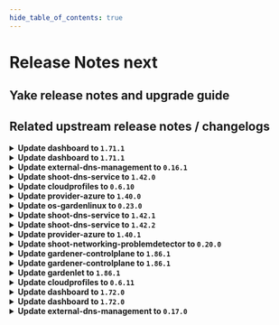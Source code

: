 ```yaml
---
hide_table_of_contents: true
---
```


# Release Notes next

## Yake release notes and upgrade guide

## Related upstream release notes / changelogs


<details>
<summary><b>Update dashboard to <code>1.71.1</code></b></summary>

# [gardener/dashboard]

## 🐛 Bug Fixes

- `[USER]` Fixed an issue where the error message `_all is not a function` was displayed on the `ALL PROJECTS` page. by @holgerkoser [#1663]

## Docker Images
- dashboard: `europe-docker.pkg.dev/gardener-project/releases/gardener/dashboard:1.71.1`


</details>

<details>
<summary><b>Update dashboard to <code>1.71.1</code></b></summary>

# [gardener/dashboard]

## 🐛 Bug Fixes

- `[USER]` Fixed an issue where the error message `_all is not a function` was displayed on the `ALL PROJECTS` page. by @holgerkoser [#1663]

## Docker Images
- dashboard: `europe-docker.pkg.dev/gardener-project/releases/gardener/dashboard:1.71.1`


</details>

<details>
<summary><b>Update external-dns-management to <code>0.16.1</code></b></summary>

# [gardener/external-dns-management]

## ⚠️ Breaking Changes

- `[OPERATOR]` Change OCI Image Registry from GCR (`eu.gcr.io/gardener-project`) to Artifact-Registry (`europe-docker.pkg.dev/gardener-project/releases`). Users should update their references.  
   by @ccwienk [#342]
- `[OPERATOR]` rfc2136 provider expects TSIGSecret in base64 encoded format (previously base64 decoded was expected) by @Avarei [#347]
## ✨ New Features

- `[USER]` [AWS Route53] Create an additional alias `AAAA` record for load balancers (NLBs) if load balancer target domain name has an IPv6 address. by @MartinWeindel [#341]
## 🏃 Others

- `[OPERATOR]` Bumps golang from 1.21.4 to 1.21.5. by @dependabot[bot] [#338]
- `[DEVELOPER]` Remove vendoring by @MartinWeindel [#345]

## Docker Images
- dns-controller-manager: `europe-docker.pkg.dev/gardener-project/releases/dns-controller-manager:v0.16.1`


</details>

<details>
<summary><b>Update shoot-dns-service to <code>1.42.0</code></b></summary>

# [gardener/external-dns-management]

## ⚠️ Breaking Changes

- `[OPERATOR]` rfc2136 provider expects TSIGSecret in base64 encoded format (previously base64 decoded was expected) by @Avarei [gardener/external-dns-management#347]
- `[OPERATOR]` Change OCI Image Registry from GCR (`eu.gcr.io/gardener-project`) to Artifact-Registry (`europe-docker.pkg.dev/gardener-project/releases`). Users should update their references.  
   by @ccwienk [gardener/external-dns-management#342]
## ✨ New Features

- `[USER]` [AWS Route53] Create an additional alias `AAAA` record for load balancers (NLBs) if load balancer target domain name has an IPv6 address. by @MartinWeindel [gardener/external-dns-management#341]
## 🏃 Others

- `[DEVELOPER]` Remove vendoring by @MartinWeindel [gardener/external-dns-management#345]
- `[OPERATOR]` Bumps golang from 1.21.4 to 1.21.5. by @dependabot[bot] [gardener/external-dns-management#338]
# [gardener/gardener-extension-shoot-dns-service]

## 🏃 Others

- `[OPERATOR]` Bump github.com/gardener/gardener from 1.85.0 to 1.86.0. by @MartinWeindel [#268]
- `[DEVELOPER]` Remove vendoring from project by @MartinWeindel [#268]

</details>

<details>
<summary><b>Update cloudprofiles to <code>0.6.10</code></b></summary>

**Full Changelog**: https://github.com/gardener-community/cloudprofiles/compare/0.6.9...0.6.10

</details>

<details>
<summary><b>Update provider-azure to <code>1.40.0</code></b></summary>

# [gardener/gardener-extension-provider-azure]

## ⚠️ Breaking Changes

- `[OPERATOR]` Change OCI Image Registry from GCR (`eu.gcr.io/gardener-project`) to Artifact-Registry (`europe-docker.pkg.dev/gardener-project/releases`). Users should update their references.  
   by @ccwienk [#762]
## 🐛 Bug Fixes

- `[OPERATOR]` A bug which caused an empty `vmType` under certain conditions has been fixed. Empty `vmType`s prevent load balancers from being deleted on Kubernetes v1.28 shoots. by @oliver-goetz [#754]
## 🏃 Others

- `[DEVELOPER]` Add new unit tests. by @axel7born [#751]
- `[OPERATOR]` Updated azurecsi-file image -> `v1.29.2` by @kon-angelo [#760]
- `[OPERATOR]` Set azurefile-csi CSIDriver object to support ephemeral disks. by @kon-angelo [#756]
- `[OPERATOR]` Add new flow-based infrastructure reconciler. by @kon-angelo [#739]
- `[OPERATOR]` Set azurefile-csi CSIDriver object with `attachRequired` to false. by @kon-angelo [#756]
- `[DEPENDENCY]` Vendor gardener `v1.83.3` by @kon-angelo [#764]

## Docker Images
- gardener-extension-admission-azure: `europe-docker.pkg.dev/gardener-project/releases/gardener/extensions/admission-azure:v1.40.0`
- gardener-extension-provider-azure: `europe-docker.pkg.dev/gardener-project/releases/gardener/extensions/provider-azure:v1.40.0`


</details>

<details>
<summary><b>Update os-gardenlinux to <code>0.23.0</code></b></summary>

# [gardener/gardener-extension-os-gardenlinux]

## ⚠️ Breaking Changes

- `[OPERATOR]` Change OCI Image Registry from GCR (`eu.gcr.io/gardener-project`) to Artifact-Registry (`europe-docker.pkg.dev/gardener-project/releases`) by @ccwienk [#134]
- `[OPERATOR]` hardcoded cgroup driver for containerd and kubelet to systemd for ALL new nodes. Requires the Gardener installation to only have Gardenlinux versions with cgroups-v2 only. This includes GL 934 and up. by @danielfoehrKn [#133]
## 📰 Noteworthy

- `[OPERATOR]` This extension is now prepared to run with an enabled `UseGardenerNodeAgent` feature gate. by @rfranzke [#130]
## ✨ New Features

- `[USER]` `os-gardenlinux` extension now supports [Shoot Force Deletion](https://github.com/gardener/gardener/blob/master/docs/usage/shoot_operations.md#force-deletion).  by @acumino [#131]
## 🏃 Others

- `[OPERATOR]` The following dependency is updated:  
  - github.com/gardener/gardener: v1.77.1-> v1.80.0  
  - k8s.io/* : v0.26.3 -> v0.28.2  
  - sigs.k8s.io/controller-runtime: v0.14.6-> v0.16.2 by @acumino [#127]

## Docker Images
- gardener-extension-os-gardenlinux: `europe-docker.pkg.dev/gardener-project/releases/gardener/extensions/os-gardenlinux:v0.23.0`


</details>

<details>
<summary><b>Update shoot-dns-service to <code>1.42.1</code></b></summary>

# [gardener/gardener-extension-shoot-dns-service]

## 🐛 Bug Fixes

- `[OPERATOR]` An issue has been fixed that led to invalid webhook configurations after the admission controller rotated the CA and server certificates. by @timuthy [#278]

</details>

<details>
<summary><b>Update shoot-dns-service to <code>1.42.2</code></b></summary>

# [gardener/gardener-extension-shoot-dns-service]

## 🏃 Others

- `[OPERATOR]` Downgrade dns-controller-manager from `v0.16.1` to `v0.16.0` to disable newly introduced feature "Create alias AAAA records for load balancers if target domain name has an IPv6 address" because of leaking `AAAA` under some circumstances. by @MartinWeindel [#279]

</details>

<details>
<summary><b>Update provider-azure to <code>1.40.1</code></b></summary>

# [gardener/gardener-extension-provider-azure]

## 🐛 Bug Fixes

- `[USER]` Disk detachment step is skipped while terminating terminal state vms. Terminal state vms have `provisioningState` as `Failed` by @himanshu-kun [#773]

## Docker Images
- gardener-extension-admission-azure: `europe-docker.pkg.dev/gardener-project/releases/gardener/extensions/admission-azure:v1.40.1`
- gardener-extension-provider-azure: `europe-docker.pkg.dev/gardener-project/releases/gardener/extensions/provider-azure:v1.40.1`


</details>

<details>
<summary><b>Update shoot-networking-problemdetector to <code>0.20.0</code></b></summary>

# [gardener/network-problem-detector]

## ⚠️ Breaking Changes

- `[OPERATOR]` Change OCI Image Registry from GCR (`eu.gcr.io/gardener-project`) to Artifact-Registry (`europe-docker.pkg.dev/gardener-project/releases`). Users should update their references.  
   by @ccwienk [gardener/network-problem-detector#53]
## 🏃 Others

- `[OPERATOR]` Bumps golang from 1.21.3 to 1.21.4. by @dependabot[bot] [gardener/network-problem-detector#51]
- `[OPERATOR]` Fix image repository for releases by @MartinWeindel [gardener/network-problem-detector#55]
- `[OPERATOR]` Bumps golang from 1.21.4 to 1.21.5. by @dependabot[bot] [gardener/network-problem-detector#52]
- `[DEVELOPER]` remove vendoring by @MartinWeindel [gardener/network-problem-detector#54]
# [gardener/gardener-extension-shoot-networking-problemdetector]

## 🏃 Others

- `[OPERATOR]` Bump github.com/gardener/gardener from 1.84.0 to 1.84.1. by @dependabot[bot] [#106]
- `[OPERATOR]` Bump github.com/gardener/gardener from 1.81.1 to 1.82.0. by @dependabot[bot] [#99]
- `[OPERATOR]` Bump github.com/gardener/gardener from 1.83.0 to 1.84.0. by @dependabot[bot] [#105]
- `[OPERATOR]` Bump github.com/gardener/gardener from 1.82.0 to 1.82.1. by @dependabot[bot] [#100]
- `[OPERATOR]` Bump github.com/gardener/gardener from 1.85.0 to 1.86.0. by @dependabot[bot] [#111]
- `[OPERATOR]` Bump github.com/gardener/gardener from 1.82.1 to 1.83.0. by @dependabot[bot] [#102]
- `[OPERATOR]` Bumps [github.com/gardener/gardener](https://github.com/gardener/gardener) from 1.80.1 to 1.81.1. by @dependabot[bot] [#97]
- `[OPERATOR]` Bump github.com/gardener/gardener from 1.84.1 to 1.85.0. by @dependabot[bot] [#108]

## Docker Images
- gardener-extension-shoot-networking-problemdetector: `europe-docker.pkg.dev/gardener-project/releases/gardener/extensions/shoot-networking-problemdetector:v0.20.0`


</details>

<details>
<summary><b>Update gardener-controlplane to <code>1.86.1</code></b></summary>

# [gardener/etcd-druid]

## ⚠️ Breaking Changes

- `[OPERATOR]` Change OCI Image Registry from GCR (`eu.gcr.io/gardener-project`) to Artifact-Registry (`europe-docker.pkg.dev/gardener-project/releases`). Users should update their references. by @shreyas-s-rao [gardener/etcd-druid#756]
# [gardener/etcd-backup-restore]

## 🏃 Others

- `[OPERATOR]` Dynamic loading of IaaS credentials is now optimized to make use of file system information instead of calculating a hash of the credentials to detect changes. by @renormalize [gardener/etcd-backup-restore#670]
- `[OPERATOR]` A regression in chunk deletion behavior for openstack provider has now been fixed. by @shreyas-s-rao [gardener/etcd-backup-restore#703]
- `[OPERATOR]` Add unit tests for chunk deletion by @anveshreddy18 [gardener/etcd-backup-restore#685]
- `[USER]` Add support for overriding storage API endpoint for provider GCS, by setting environment variable `GOOGLE_STORAGE_API_ENDPOINT`, with the value in the format `http[s]://host[:port]/storage/v1/`. ⚠️ Note: GCS storage API endpoint will not be overridden for `copy` subcommand, since backup buckets may reside in different regions. by @shreyas-s-rao [gardener/etcd-backup-restore#691]

## Docker Images
- admission-controller-linux-amd64: `eu.gcr.io/gardener-project/gardener/admission-controller:v1.86.1`
- apiserver-linux-amd64: `eu.gcr.io/gardener-project/gardener/apiserver:v1.86.1`
- controller-manager-linux-amd64: `eu.gcr.io/gardener-project/gardener/controller-manager:v1.86.1`
- gardenlet-linux-amd64: `eu.gcr.io/gardener-project/gardener/gardenlet:v1.86.1`
- node-agent-linux-amd64: `eu.gcr.io/gardener-project/gardener/node-agent:v1.86.1`
- operator-linux-amd64: `eu.gcr.io/gardener-project/gardener/operator:v1.86.1`
- resource-manager-linux-amd64: `eu.gcr.io/gardener-project/gardener/resource-manager:v1.86.1`
- scheduler-linux-amd64: `eu.gcr.io/gardener-project/gardener/scheduler:v1.86.1`


</details>

<details>
<summary><b>Update gardener-controlplane to <code>1.86.1</code></b></summary>

# [gardener/etcd-druid]

## ⚠️ Breaking Changes

- `[OPERATOR]` Change OCI Image Registry from GCR (`eu.gcr.io/gardener-project`) to Artifact-Registry (`europe-docker.pkg.dev/gardener-project/releases`). Users should update their references. by @shreyas-s-rao [gardener/etcd-druid#756]
# [gardener/etcd-backup-restore]

## 🏃 Others

- `[OPERATOR]` Dynamic loading of IaaS credentials is now optimized to make use of file system information instead of calculating a hash of the credentials to detect changes. by @renormalize [gardener/etcd-backup-restore#670]
- `[OPERATOR]` A regression in chunk deletion behavior for openstack provider has now been fixed. by @shreyas-s-rao [gardener/etcd-backup-restore#703]
- `[OPERATOR]` Add unit tests for chunk deletion by @anveshreddy18 [gardener/etcd-backup-restore#685]
- `[USER]` Add support for overriding storage API endpoint for provider GCS, by setting environment variable `GOOGLE_STORAGE_API_ENDPOINT`, with the value in the format `http[s]://host[:port]/storage/v1/`. ⚠️ Note: GCS storage API endpoint will not be overridden for `copy` subcommand, since backup buckets may reside in different regions. by @shreyas-s-rao [gardener/etcd-backup-restore#691]

## Docker Images
- admission-controller-linux-amd64: `eu.gcr.io/gardener-project/gardener/admission-controller:v1.86.1`
- apiserver-linux-amd64: `eu.gcr.io/gardener-project/gardener/apiserver:v1.86.1`
- controller-manager-linux-amd64: `eu.gcr.io/gardener-project/gardener/controller-manager:v1.86.1`
- gardenlet-linux-amd64: `eu.gcr.io/gardener-project/gardener/gardenlet:v1.86.1`
- node-agent-linux-amd64: `eu.gcr.io/gardener-project/gardener/node-agent:v1.86.1`
- operator-linux-amd64: `eu.gcr.io/gardener-project/gardener/operator:v1.86.1`
- resource-manager-linux-amd64: `eu.gcr.io/gardener-project/gardener/resource-manager:v1.86.1`
- scheduler-linux-amd64: `eu.gcr.io/gardener-project/gardener/scheduler:v1.86.1`


</details>

<details>
<summary><b>Update gardenlet to <code>1.86.1</code></b></summary>

# [gardener/etcd-druid]

## ⚠️ Breaking Changes

- `[OPERATOR]` Change OCI Image Registry from GCR (`eu.gcr.io/gardener-project`) to Artifact-Registry (`europe-docker.pkg.dev/gardener-project/releases`). Users should update their references. by @shreyas-s-rao [gardener/etcd-druid#756]
# [gardener/etcd-backup-restore]

## 🏃 Others

- `[OPERATOR]` Dynamic loading of IaaS credentials is now optimized to make use of file system information instead of calculating a hash of the credentials to detect changes. by @renormalize [gardener/etcd-backup-restore#670]
- `[OPERATOR]` A regression in chunk deletion behavior for openstack provider has now been fixed. by @shreyas-s-rao [gardener/etcd-backup-restore#703]
- `[OPERATOR]` Add unit tests for chunk deletion by @anveshreddy18 [gardener/etcd-backup-restore#685]
- `[USER]` Add support for overriding storage API endpoint for provider GCS, by setting environment variable `GOOGLE_STORAGE_API_ENDPOINT`, with the value in the format `http[s]://host[:port]/storage/v1/`. ⚠️ Note: GCS storage API endpoint will not be overridden for `copy` subcommand, since backup buckets may reside in different regions. by @shreyas-s-rao [gardener/etcd-backup-restore#691]

## Docker Images
- admission-controller-linux-amd64: `eu.gcr.io/gardener-project/gardener/admission-controller:v1.86.1`
- apiserver-linux-amd64: `eu.gcr.io/gardener-project/gardener/apiserver:v1.86.1`
- controller-manager-linux-amd64: `eu.gcr.io/gardener-project/gardener/controller-manager:v1.86.1`
- gardenlet-linux-amd64: `eu.gcr.io/gardener-project/gardener/gardenlet:v1.86.1`
- node-agent-linux-amd64: `eu.gcr.io/gardener-project/gardener/node-agent:v1.86.1`
- operator-linux-amd64: `eu.gcr.io/gardener-project/gardener/operator:v1.86.1`
- resource-manager-linux-amd64: `eu.gcr.io/gardener-project/gardener/resource-manager:v1.86.1`
- scheduler-linux-amd64: `eu.gcr.io/gardener-project/gardener/scheduler:v1.86.1`


</details>

<details>
<summary><b>Update cloudprofiles to <code>0.6.11</code></b></summary>

**Full Changelog**: https://github.com/gardener-community/cloudprofiles/compare/0.6.10...0.6.11

</details>

<details>
<summary><b>Update dashboard to <code>1.72.0</code></b></summary>

# [gardener/dashboard]

## ⚠️ Breaking Changes

- `[USER]` Removed support for deprecated annotations. These annotations have been deprecated long time ago:  
  - `garden.sapcloud.io/createdBy`. If you still have a cluster using this annotation, you can migrate it manually to `dashboard.gardener.cloud/created-by` if you need to  
  - `shoot.garden.sapcloud.io/ignore`: If you still have a cluster using this annotation, you can migrate it manually to `shoot.gardener.cloud/ignore` if you need to by @grolu [#1669]
## ✨ New Features

- `[USER]` Streamlined Kubernetes cluster upgrades for enhanced user experience. We've removed non-eligible versions from the upgrade selection, replacing them with a hint to indicate the existence of more versions. Additionally, only supported versions are now highlighted on the version chip. To aid in version management, chips for deprecated versions will now display in a warning color, alerting users to the need for an upgrade by @grolu [#1683]
- `[USER]` Hidden GitHub comments will no longer be displayed on the Cluster Details page. by @holgerkoser [#1675]
- `[USER]` Added support to request a time-limited kubeconfig on the cluster details page. The lifetime can be configured on the settings page. This feature is disabled by default and can be enabled by the gardener dashboard operator. by @grolu [#1666]
- `[OPERATOR]` The feature to request a time-limited kubeconfig is disabled by default. You can enabled it via `.Values.global.dashboard.frontendConfig.shootAdminKubeconfig.enabled`. The maximum expiration seconds can be controlled via `.Values.global.dashboard.frontendConfig.shootAdminKubeconfig.maxExpirationSeconds`. by @grolu [#1666]
## 🐛 Bug Fixes

- `[USER]` The broken link to the permission configuration documentation for Azure secrets was fixed. by @MrBatschner [#1667]
- `[USER]` Fixed an issue on the member management page. Update members and service account dialog did not render correctly because of an issue with the input validation by @grolu [#1686]
- `[USER]` Project list: fixed issue where the second entry is highlighted on key-down in some cases by @petersutter [#1687]
- `[USER]` Fixed email check for account names: Non email user accounts are no longer converted to a `mailto` link by @grolu [#1669]
- `[USER]` Resolved an issue from Dashboard version `1.70` that prevented the display of descriptions in the 'Update Cluster Version' dropdown selection by @grolu [#1672]
- `[USER]` Improved Navigation in project list filter: Disabled spell check to enhance arrow key navigation reliability. This update addresses an issue where spell check functionality occasionally interfered with keyboard navigation by @grolu [#1696]
- `[USER]` Resolved a styling issue that affected the hover functionality in the Safari browser by @grolu [#1696]
## 🏃 Others

- `[USER]` Introduced tonal variations to our chips and alert designs, previously defined with outline styles by @grolu [#1681]
## 📖 Documentation

- `[USER]` Enhanced the `Connect Kubectl` documentation by @petersutter [#1679]
- `[DEVELOPER]` Updated the `Project Operations` kubeconfig documentation by @n-boshnakov [#1673]

## Docker Images
- dashboard: `europe-docker.pkg.dev/gardener-project/releases/gardener/dashboard:1.72.0`


</details>

<details>
<summary><b>Update dashboard to <code>1.72.0</code></b></summary>

# [gardener/dashboard]

## ⚠️ Breaking Changes

- `[USER]` Removed support for deprecated annotations. These annotations have been deprecated long time ago:  
  - `garden.sapcloud.io/createdBy`. If you still have a cluster using this annotation, you can migrate it manually to `dashboard.gardener.cloud/created-by` if you need to  
  - `shoot.garden.sapcloud.io/ignore`: If you still have a cluster using this annotation, you can migrate it manually to `shoot.gardener.cloud/ignore` if you need to by @grolu [#1669]
## ✨ New Features

- `[USER]` Streamlined Kubernetes cluster upgrades for enhanced user experience. We've removed non-eligible versions from the upgrade selection, replacing them with a hint to indicate the existence of more versions. Additionally, only supported versions are now highlighted on the version chip. To aid in version management, chips for deprecated versions will now display in a warning color, alerting users to the need for an upgrade by @grolu [#1683]
- `[USER]` Hidden GitHub comments will no longer be displayed on the Cluster Details page. by @holgerkoser [#1675]
- `[USER]` Added support to request a time-limited kubeconfig on the cluster details page. The lifetime can be configured on the settings page. This feature is disabled by default and can be enabled by the gardener dashboard operator. by @grolu [#1666]
- `[OPERATOR]` The feature to request a time-limited kubeconfig is disabled by default. You can enabled it via `.Values.global.dashboard.frontendConfig.shootAdminKubeconfig.enabled`. The maximum expiration seconds can be controlled via `.Values.global.dashboard.frontendConfig.shootAdminKubeconfig.maxExpirationSeconds`. by @grolu [#1666]
## 🐛 Bug Fixes

- `[USER]` The broken link to the permission configuration documentation for Azure secrets was fixed. by @MrBatschner [#1667]
- `[USER]` Fixed an issue on the member management page. Update members and service account dialog did not render correctly because of an issue with the input validation by @grolu [#1686]
- `[USER]` Project list: fixed issue where the second entry is highlighted on key-down in some cases by @petersutter [#1687]
- `[USER]` Fixed email check for account names: Non email user accounts are no longer converted to a `mailto` link by @grolu [#1669]
- `[USER]` Resolved an issue from Dashboard version `1.70` that prevented the display of descriptions in the 'Update Cluster Version' dropdown selection by @grolu [#1672]
- `[USER]` Improved Navigation in project list filter: Disabled spell check to enhance arrow key navigation reliability. This update addresses an issue where spell check functionality occasionally interfered with keyboard navigation by @grolu [#1696]
- `[USER]` Resolved a styling issue that affected the hover functionality in the Safari browser by @grolu [#1696]
## 🏃 Others

- `[USER]` Introduced tonal variations to our chips and alert designs, previously defined with outline styles by @grolu [#1681]
## 📖 Documentation

- `[USER]` Enhanced the `Connect Kubectl` documentation by @petersutter [#1679]
- `[DEVELOPER]` Updated the `Project Operations` kubeconfig documentation by @n-boshnakov [#1673]

## Docker Images
- dashboard: `europe-docker.pkg.dev/gardener-project/releases/gardener/dashboard:1.72.0`


</details>

<details>
<summary><b>Update external-dns-management to <code>0.17.0</code></b></summary>

# [gardener/external-dns-management]

## ✨ New Features

- `[USER]` [aws-route53] Support dual-stack AWS load balancers by creating additional AAAA record with alias target if annotation `service.beta.kubernetes.io/aws-load-balancer-ip-address-type=dualstack` (services only) or `dns.gardener.cloud/ip-stack=dual-stack` (ingresses,dnsentries, and services) is set. by @MartinWeindel [#350]
## 🏃 Others

- `[DEVELOPER]` Move canonicalhostedzone map of `aws-route53` provider to own package to allow reuse in [gardener/provider-aws](https://github.com/gardener/gardener-extension-provider-aws/). by @MartinWeindel [#348]

## Docker Images
- dns-controller-manager: `europe-docker.pkg.dev/gardener-project/releases/dns-controller-manager:v0.17.0`


</details>

